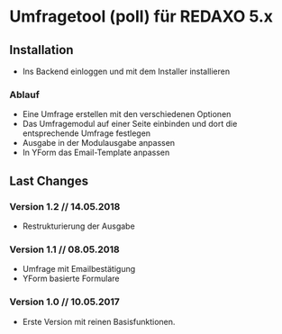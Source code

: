 # Umfragetool (poll) für REDAXO 5.x

## Installation

* Ins Backend einloggen und mit dem Installer installieren

### Ablauf

* Eine Umfrage erstellen mit den verschiedenen Optionen
* Das Umfragemodul auf einer Seite einbinden und dort die entsprechende Umfrage festlegen
* Ausgabe in der Modulausgabe anpassen
* In YForm das Email-Template anpassen

Last Changes
-------

### Version 1.2 // 14.05.2018

* Restrukturierung der Ausgabe

### Version 1.1 // 08.05.2018

* Umfrage mit Emailbestätigung
* YForm basierte Formulare

### Version 1.0 // 10.05.2017

* Erste Version mit reinen Basisfunktionen.


